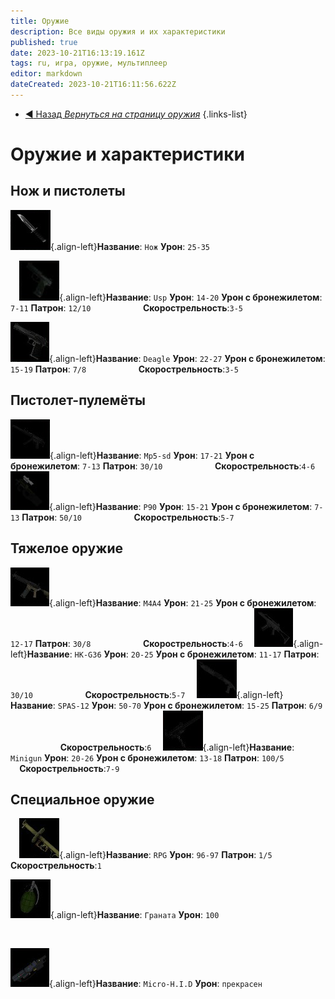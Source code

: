 ```yaml
---
title: Оружие
description: Все виды оружия и их характеристики
published: true
date: 2023-10-21T16:13:19.161Z
tags: ru, игра, оружие, мультиплеер
editor: markdown
dateCreated: 2023-10-21T16:11:56.622Z
---
```


- [:arrow_backward: Назад *Вернуться на страницу оружия*](/ru/game/weapons#weapons)
{.links-list}
# Оружие и характеристики
## Нож и пистолеты
![knife.png](/images/items/inventoryicons/knife.png){.align-left}**Название**: `Нож`
**Урон**: `25-35`

⠀
![usp.png](/images/items/inventoryicons/usp.png){.align-left}**Название**: `Usp`
**Урон**: `14-20`
**Урон с бронежилетом**: `7-11`
**Патрон**: `12/10`
⠀⠀⠀⠀⠀⠀ ⠀ **Скорострельность**:`3-5`

![deagle.png](/images/items/inventoryicons/deagle.png){.align-left}**Название**: `Deagle`
**Урон**: `22-27`
**Урон с бронежилетом**: `15-19`
**Патрон**: `7/8`
⠀⠀⠀⠀⠀⠀ ⠀ **Скорострельность**:`3-5`
## Пистолет-пулемёты
![mp5-sd.png](/images/items/inventoryicons/mp5-sd.png){.align-left}**Название**: `Mp5-sd`
**Урон**: `17-21`
**Урон с бронежилетом**: `7-13`
**Патрон**: `30/10`
⠀⠀⠀⠀⠀⠀ ⠀ **Скорострельность**:`4-6`
⠀
![p90.png](/images/items/inventoryicons/p90.png){.align-left}**Название**: `P90`
**Урон**: `15-21`
**Урон с бронежилетом**: `7-13`
**Патрон**: `50/10`
⠀⠀⠀⠀⠀⠀ ⠀ **Скорострельность**:`5-7`
⠀
## Тяжелое оружие
![m4a4.png](/images/items/inventoryicons/m4a4.png){.align-left}**Название**: `M4A4`
**Урон**: `21-25`
**Урон с бронежилетом**: `12-17`
**Патрон**: `30/8`
⠀⠀⠀⠀⠀⠀ ⠀ **Скорострельность**:`4-6`
⠀
![HK-G36.png](/images/items/inventoryicons/scar.png){.align-left}**Название**: `HK-G36`
**Урон**: `20-25`
**Урон с бронежилетом**: `11-17`
**Патрон**: `30/10`
⠀⠀⠀⠀⠀⠀ ⠀ **Скорострельность**:`5-7`
⠀
![SPAS12.png](/images/items/inventoryicons/spas-12.png){.align-left}**Название**: `SPAS-12`
**Урон**: `50-70`
**Урон с бронежилетом**: `15-25`
**Патрон**: `6/9`
⠀⠀⠀⠀⠀⠀ ⠀ **Скорострельность**:`6`
⠀
![minigun.png](/images/items/inventoryicons/minigun.png){.align-left}**Название**: `Minigun`
**Урон**: `20-26`
**Урон с бронежилетом**: `13-18`
**Патрон**: `100/5`
⠀⠀⠀⠀⠀⠀ ⠀ **Скорострельность**:`7-9`
## Специальное оружие
⠀
![rpg.png](/images/items/inventoryicons/rpg.png){.align-left}**Название**: `RPG`
**Урон**: `96-97`
**Патрон**: `1/5`
**Скорострельность**:`1`
⠀

![grenade.png](/images/items/inventoryicons/grenade.png){.align-left}**Название**: `Граната`
**Урон**: `100`

⠀

![microhid.png](/images/items/inventoryicons/microhid.png){.align-left}**Название**: `Micro-H.I.D`
**Урон**: `прекрасен`